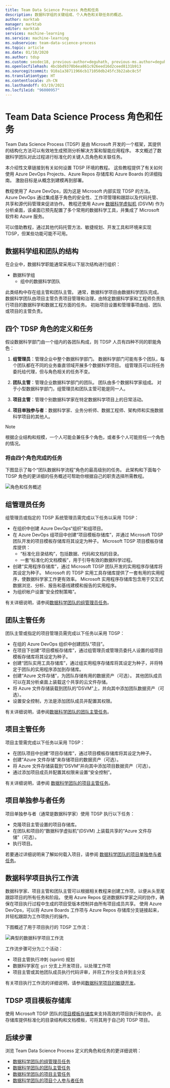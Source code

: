 ```yaml
---
title: Team Data Science Process 角色和任务
description: 数据科学组的关键组成、个人角色和关联任务的概述。
author: marktab
manager: marktab
editor: marktab
services: machine-learning
ms.service: machine-learning
ms.subservice: team-data-science-process
ms.topic: article
ms.date: 01/10/2020
ms.author: tdsp
ms.custom: seodec18, previous-author=deguhath, previous-ms.author=deguhath
ms.openlocfilehash: 4bcbbd9378b6ea861c926eed16d2ceed8131b913
ms.sourcegitcommit: 910a1a38711966cb171050db245fc3b22abc8c5f
ms.translationtype: HT
ms.contentlocale: zh-CN
ms.lasthandoff: 03/19/2021
ms.locfileid: "96000957"
---
```

# <a name="team-data-science-process-roles-and-tasks"></a>Team Data Science Process 角色和任务

Team Data Science Process (TDSP) 是由 Microsoft 开发的一个框架，其提供的结构化方法可以有效地生成预测分析解决方案和智能应用程序。 本文概述了数据科学团队对此过程进行标准化的关键人员角色和关联任务。

本介绍性文章链接到有关如何设置 TDSP 环境的教程。 这些教程提供了有关如何使用 Azure DevOps Projects、Azure Repos 存储库和 Azure Boards 的详细指南。  激励目标是从概念到建模再到部署。

教程使用了 Azure DevOps，因为这是 Microsoft 内部实现 TDSP 的方法。 Azure DevOps 通过集成基于角色的安全性、工作项管理和跟踪以及代码托管、共享和源代码管理来促进协作。 教程还使用 Azure [数据科学虚拟机](https://aka.ms/dsvm) (DSVM) 作为分析桌面，该桌面已预先配置了多个常用的数据科学工具，并集成了 Microsoft 软件和 Azure 服务。 

可以借助教程，通过其他代码托管方法、敏捷规划、开发工具和环境来实现 TDSP，但某些功能可能不可用。

## <a name="structure-of-data-science-groups-and-teams"></a>数据科学组和团队的结构

在企业中，数据科学职能通常采用以下层次结构进行组织：

- 数据科学组
  - 组中的数据科学团队

此类结构中存在组主管和团队主管。 通常，数据科学项目由数据科学团队完成。 数据科学团队由项目主管负责项目管理和治理，由特定数据科学家和工程师负责执行项目的数据科学和数据工程方面的任务。 初始项目设置和管理事项由组、团队或项目的主管负责。

## <a name="definition-and-tasks-for-the-four-tdsp-roles"></a>四个 TDSP 角色的定义和任务
假设数据科学部门由一个组内的各团队构成，则 TDSP 人员有四种不同的职能角色：

1. **组管理员**：管理企业中整个数据科学部门。 数据科学部门可能有多个团队，每个团队都在不同的业务垂直领域开展多个数据科学项目。 组管理员可以将任务委托给代理，但与角色相关的任务不变。
   
2. **团队主管**：管理企业数据科学部门的团队。 团队由多个数据科学家组成。 对于小型数据科学部门，组管理员和团队主管可能是同一人。
   
3. **项目主管**：管理个别数据科学家在特定数据科学项目上的日常活动。
   
4. **项目单独参与者**：数据科学家、业务分析师、数据工程师、架构师和实施数据科学项目的其他人。

> [!NOTE]
> 根据企业结构和规模，一个人可能会兼任多个角色，或者多个人可能担任一个角色的情况。

### <a name="tasks-to-be-completed-by-the-four-roles"></a>将由四个角色完成的任务

下图显示了每个“团队数据科学流程”角色的最高级别的任务。 此架构和下面每个 TDSP 角色的更详细的任务概述可帮助你根据自己的职责选择所需教程。

![角色和任务概述](./media/roles-tasks/overview-tdsp-top-level.png)

## <a name="group-manager-tasks"></a>组管理员任务

组管理员或指定的 TDSP 系统管理员需完成以下任务以采用 TDSP：

- 在组织中创建 Azure DevOps“组织”和组项目。 
- 在 Azure DevOps 组项目中创建“项目模板存储库”，并通过 Microsoft TDSP 团队开发的项目模板存储库将其设定为种子。 Microsoft TDSP 项目模板存储库提供：
  - “标准化目录结构”，包括数据、代码和文档的目录。
  - 一套“标准化的文档模板”，用于引导有效的数据科学过程。
- 创建“实用程序存储库”，通过 Microsoft TDSP 团队开发的实用程序存储库将其设定为种子。 Microsoft 的 TDSP 实用工具存储库提供了一套有用的实用程序，使数据科学家工作更有效率。 Microsoft 实用程序存储库包含用于交互式数据浏览、分析、报告和基线建模和报告的实用程序。
- 为组织帐户设置“安全控制策略”。

有关详细说明，请参阅[数据科学团队的组管理员任务](group-manager-tasks.md)。

## <a name="team-lead-tasks"></a>团队主管任务

团队主管或指定的项目管理员需完成以下任务以采用 TDSP：

- 在组的 Azure DevOps 组织中创建团队“项目”。
- 在项目下创建“项目模板存储库”，通过组管理员或管理员委托人设置的组项目模板存储库将其设定为种子。
- 创建“团队实用工具存储库”，通过组实用程序存储库将其设定为种子，并将特定于团队的实用程序添加到存储库。
- 创建“Azure 文件存储”，为团队存储有用的数据资产（可选）[](https://azure.microsoft.com/services/storage/files/)。 其他团队成员可以在其分析桌面上装载这个共享的云文件存储。
- 将 Azure 文件存储装载到团队的“DSVM”上，并向其中添加团队数据资产（可选）。
- 设置安全控制，方法是添加团队成员并配置其权限。

有关详细说明，请参阅[数据科学团队的团队主管任务](team-lead-tasks.md)。


## <a name="project-lead-tasks"></a>项目主管任务

项目主管需完成以下任务以采用 TDSP：

- 在团队项目中创建“项目存储库”，通过项目模板存储库将其设定为种子。
- 创建“Azure 文件存储”来存储项目的数据资产（可选）。
- 将 Azure 文件存储装载到“DSVM”并向其中添加项目数据资产（可选）。
- 通过添加项目成员并配置其权限来设置“安全控制”。

有关详细说明，请参阅 [数据科学团队的项目主管任务](project-lead-tasks.md)。

## <a name="project-individual-contributor-tasks"></a>项目单独参与者任务

项目单独参与者（通常是数据科学家）使用 TDSP 执行以下任务：

- 克隆项目主管设置的项目存储库。
- 在团队和项目的“数据科学虚拟机”(DSVM) 上装载共享的“Azure 文件存储”（可选）。
- 执行项目。

若要通过详细说明来了解如何载入项目，请参阅 [数据科学团队的项目单独参与者任务](project-ic-tasks.md)。

## <a name="data-science-project-execution-workflow"></a>数据科学项目执行工作流

数据科学家、项目主管和团队主管可以根据相关教程来创建工作项，以便从头至尾跟踪项目的所有任务和阶段。 使用 Azure Repos 促进数据科学家之间的协作，确保在项目执行过程中生成的项目受版本控制并由所有项目成员共享。 使用 Azure DevOps，可以将 Azure Boards 工作项与 Azure Repos 存储库分支链接起来，并轻松跟踪为工作项执行的操作。

下图概述了用于项目执行的 TDSP 工作流：

![典型的数据科学项目工作流](./media/roles-tasks/overview-project-execute.png)

工作流步骤可分为三个活动：

- 项目主管执行冲刺 (sprint) 规划
- 数据科学家在 `git` 分支上开发项目，以处理工作项
- 项目主管或其他团队成员执行代码评审，并将工作分支合并到主分支

有关项目执行工作流的详细说明，请参阅[数据科学项目的敏捷开发](agile-development.md)。

## <a name="tdsp-project-template-repository"></a>TDSP 项目模板存储库

使用 Microsoft TDSP 团队的[项目模板存储库](https://github.com/Azure/Azure-TDSP-ProjectTemplate)来支持高效的项目执行和协作。 此存储库提供标准化的目录结构和文档模板，可将其用于自己的 TDSP 项目。

## <a name="next-steps"></a>后续步骤

浏览 Team Data Science Process 定义的角色和任务的更详细说明：

- [数据科学团队的组管理员任务](group-manager-tasks.md)
- [数据科学团队的团队主管任务](team-lead-tasks.md)
- [数据科学团队的项目主管任务](project-lead-tasks.md)
- [数据科学团队的项目个人参与者任务](project-ic-tasks.md)
